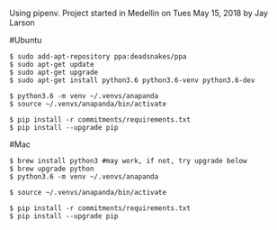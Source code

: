 Using pipenv.
Project started in Medellin on Tues May 15, 2018 by Jay Larson

#Ubuntu
```
$ sudo add-apt-repository ppa:deadsnakes/ppa
$ sudo apt-get update
$ sudo apt-get upgrade
$ sudo apt-get install python3.6 python3.6-venv python3.6-dev

$ python3.6 -m venv ~/.venvs/anapanda
$ source ~/.venvs/anapanda/bin/activate

$ pip install -r commitments/requirements.txt
$ pip install --upgrade pip 
```

#Mac
```
$ brew install python3 #may work, if not, try upgrade below
$ brew upgrade python
$ python3.6 -m venv ~/.venvs/anapanda

$ source ~/.venvs/anapanda/bin/activate

$ pip install -r commitments/requirements.txt
$ pip install --upgrade pip
```